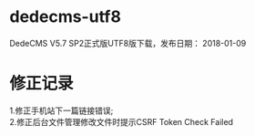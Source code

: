 # dedecms-utf8
DedeCMS V5.7 SP2正式版UTF8版下载，发布日期： 2018-01-09

# 修正记录
1.修正手机站下一篇链接错误;  
2.修正后台文件管理修改文件时提示CSRF Token Check Failed
